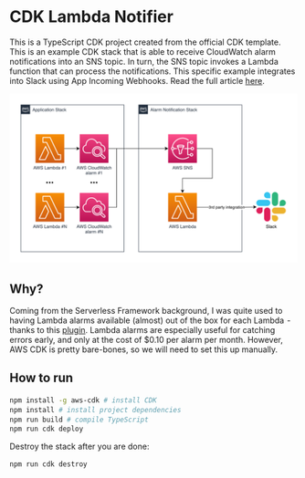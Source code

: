 # CDK Lambda Notifier

This is a TypeScript CDK project created from the official CDK template. This is an example CDK stack that is able to receive CloudWatch alarm notifications into an SNS topic. In turn, the SNS topic invokes a Lambda function that can process the notifications. This specific example integrates into Slack using App Incoming Webhooks. Read the full article [here](https://makeitnew.io/how-to-automating-aws-lambda-notifications-using-cdk-and-slack-7d58f91a3089).

![Architecture](docs/aws-alarm.drawio.png)

## Why?

Coming from the Serverless Framework background, I was quite used to having Lambda alarms available (almost) out of the box for each Lambda  -  thanks to this [plugin](https://www.serverless.com/plugins/serverless-plugin-aws-alerts). Lambda alarms are especially useful for catching errors early, and only at the cost of $0.10 per alarm per month. However, AWS CDK is pretty bare-bones, so we will need to set this up manually.

## How to run

```bash
npm install -g aws-cdk # install CDK
npm install # install project dependencies
npm run build # compile TypeScript
npm run cdk deploy
```

Destroy the stack after you are done:

```bash
npm run cdk destroy
```
